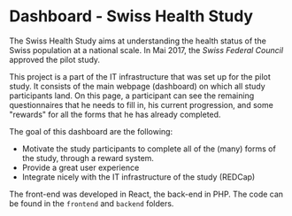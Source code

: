 # Dashboard - Swiss Health Study

The Swiss Health Study aims at understanding the health status of the Swiss population at a national scale. In Mai 2017, the *Swiss Federal Council* approved the pilot study.

This project is a part of the IT infrastructure that was set up for the pilot study. It consists of the main webpage (dashboard) on which all study participants land. On this page, a participant can see the remaining questionnaires that he needs to fill in, his current progression, and some "rewards" for all the forms that he has already completed.

The goal of this dashboard are the following:
- Motivate the study participants to complete all of the (many) forms of the study, through a reward system.
- Provide a great user experience
- Integrate nicely with the IT infrastructure of the study (REDCap)


The front-end was developed in React, the back-end in PHP. The code can be found in the `frontend` and `backend` folders.
